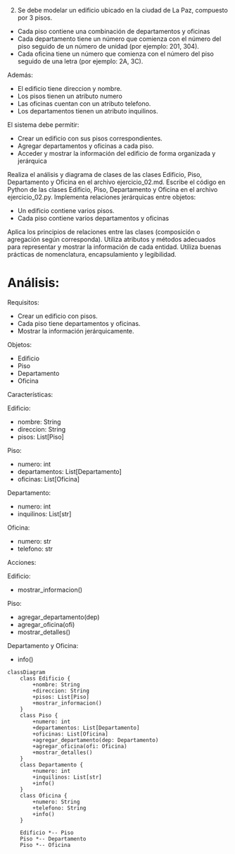2. Se debe modelar un edificio ubicado en la ciudad de La Paz, compuesto por 3 pisos.
- Cada piso contiene una combinación de departamentos y oficinas 
- Cada departamento tiene un número que comienza con el número del piso seguido de un número de unidad (por ejemplo: 201, 304). 
- Cada oficina tiene un número que comienza con el número del piso seguido de una letra (por ejemplo: 2A, 3C). 

Además: 
- El edificio tiene direccion y nombre. 
- Los pisos tienen un atributo numero 
- Las oficinas cuentan con un atributo telefono. 
- Los departamentos tienen un atributo inquilinos. 

El sistema debe permitir: 
- Crear un edificio con sus pisos correspondientes. 
- Agregar departamentos y oficinas a cada piso. 
- Acceder y mostrar la información del edificio de forma organizada y jerárquica 

Realiza el análisis y diagrama de clases de las clases Edificio, Piso, Departamento y Oficina en el archivo ejercicio_02.md. 
Escribe el código en Python de las clases Edificio, Piso, Departamento y Oficina en el archivo ejercicio_02.py. 
Implementa relaciones jerárquicas entre objetos: 
- Un edificio contiene varios pisos. 
- Cada piso contiene varios departamentos y oficinas 

Aplica los principios de relaciones entre las clases (composición o agregación según corresponda). 
Utiliza atributos y métodos adecuados para representar y mostrar la información de cada entidad. 
Utiliza buenas prácticas de nomenclatura, encapsulamiento y legibilidad.

# Análisis:

Requisitos:
- Crear un edificio con pisos.
- Cada piso tiene departamentos y oficinas.
- Mostrar la información jerárquicamente.

Objetos:
- Edificio
- Piso
- Departamento
- Oficina

Características:

Edificio:
- nombre: String
- direccion: String
- pisos: List[Piso]

Piso:
- numero: int
- departamentos: List[Departamento]
- oficinas: List[Oficina]

Departamento:
- numero: int
- inquilinos: List[str]

Oficina:
- numero: str
- telefono: str

Acciones:

Edificio:
- mostrar_informacion()

Piso:
- agregar_departamento(dep)
- agregar_oficina(ofi)
- mostrar_detalles()

Departamento y Oficina:
-   info()

```mermaid
classDiagram
    class Edificio {
        +nombre: String
        +direccion: String
        +pisos: List[Piso]
        +mostrar_informacion()
    }
    class Piso {
        +numero: int
        +departamentos: List[Departamento]
        +oficinas: List[Oficina]
        +agregar_departamento(dep: Departamento)
        +agregar_oficina(ofi: Oficina)
        +mostrar_detalles()
    }
    class Departamento {
        +numero: int
        +inquilinos: List[str]
        +info()
    }
    class Oficina {
        +numero: String
        +telefono: String
        +info()
    }

    Edificio *-- Piso
    Piso *-- Departamento
    Piso *-- Oficina
```